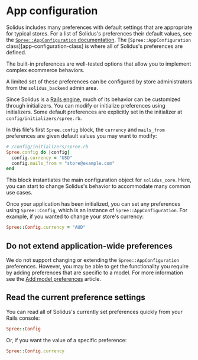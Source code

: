 # App configuration 

Solidus includes many preferences with default settings that are appropriate for
typical stores.  For a list of Solidus's preferences their default values, see
the [`Spree::AppConfiguration` documentation][app-configuration-documentation].
The [`Spree::AppConfiguration` class][app-configuration-class] is where all of
Solidus's preferences are defined. 

The built-in preferences are well-tested options that allow you to implement
complex ecommerce behaviors.

A limited set of these preferences can be configured by store administrators
from the `solidus_backend` admin area.

Since Solidus is a [Rails engine][rails-engines], much of its behavior can be
customized through initializers. You can modify or initialize preferences using
initializers. Some default preferences are explicitly set in the initializer at
`config/initializers/spree.rb`.

In this file's first `Spree.config` block, the `currency` and `mails_from`
preferences are given default values you may want to modify: 

```ruby
# /config/initializers/spree.rb
Spree.config do |config|
  config.currency = "USD"
  config.mails_from = "store@example.com"
end
```

This block instantiates the main configuration object for `solidus_core`.
Here, you can start to change Solidus's behavior to accommodate many common use
cases.

Once your application has been initialized, you can set any preferences using
`Spree::Config`, which is an instance of `Spree::AppConfiguration`. For example,
if you wanted to change your store's currency:

```ruby
Spree::Config.currency = "AUD"
```

## Do not extend application-wide preferences

We do not support changing or extending the `Spree::AppConfiguration`
preferences. However, you may be able to get the functionality you require by
adding preferences that are specific to a model. For more information see the
[Add model preferences][add-model-preferences] article.

[add-model-preferences]: add-model-preferences.md

## Read the current preference settings

You can read all of Solidus's currently set preferences quickly from your Rails
console:

```ruby
Spree::Config
```

Or, if you want the value of a specific preference:

```ruby
Spree::Config.currency
```

[app-configuration-model]: https://github.com/solidusio/solidus/blob/master/core/lib/spree/app_configuration.rb
[app-configuration-documentation]: http://docs.solidus.io/Spree/AppConfiguration.html
[rails-engines]: http://guides.rubyonrails.org/engines.html

